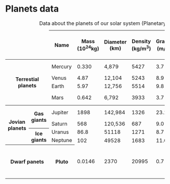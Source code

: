  <h1>Planets data</h1>
<body>
<table>
  <colgroup>
    <col>
    <col>
    <col style="border: 2px ">
    <col colspan="9">
  </colgroup>
  <caption>
    Data about the planets of our solar system (Planetary facts taken from <a href="http://nssdc.gsfc.nasa.gov/planetary/factsheet/">Nasa's Planetary Fact Sheet - Metric</a>.)
  </caption>
  <thead>
  <tr>
    <td colspan="2">&nbsp;</td>
    <th>Name</th>
    <th>Mass (10<sup>24</sup>kg)</th>
    <th>Diameter (km)</th>
    <th>Density (kg/m<sup>3</sup>)</th>
    <th>Gravity (m/s<sup>2</sup>)</th>
    <th>Length og day (hours)</th>
    <th>Distance from Sun (10<sup>6</sup>km)</th>
    <th>Mean temperature(&#8451;)</th>
    <th>Number of moons</th>
    <th>Notes</th>
  </tr>
  </thead>
  <tbody>
  <tr>
    <th rowspan="4" colspan="2">Terrestial planets</th>
    <td>Mercury</td>
    <td>0.330</td>
    <td>4,879</td>
    <td>5427</td>
    <td>3.7</td>
    <td>4222.6</td>
    <td>57.9</td>
    <td>167</td>
    <td>0</td>
    <td>Closest to the Sun</td>
  </tr>
  <tr>
    <td>Venus</td>
    <td>4.87</td>
    <td>12,104</td>
    <td>5243</td>
    <td>8.9</td>
    <td>2802.0</td>
    <td>108.2</td>
    <td>464</td>
    <td>0</td>
    <td></td>
  </tr>
  <tr>
    <td>Earth</td>
    <td>5.97</td>
    <td>12,756</td>
    <td>5514</td>
    <td>9.8</td>
    <td>24.0</td>
    <td>149.6</td>
    <td>15</td>
    <td>1</td>
    <td>Our world</td>
  </tr>
  <tr>
    <td>Mars</td>
    <td>0.642</td>
    <td>6,792</td>
    <td>3933</td>
    <td>3.7</td>
    <td>24.7</td>
    <td>227.9</td>
    <td>-65</td>
    <td>2</td>
    <td>The red planet</td>
  </tr>
  </tbody>
  <tr>
    <th rowspan="4">Jovian planets</th>
    <th rowspan="2">Gas giants</th>
    <td>Jupiter</td>
    <td>1898</td>
    <td>142,984</td>
    <td>1326</td>
    <td>23.1</td>
    <td>9.9</td>
    <td>778.6</td>
    <td>-110</td>
    <td>67</td>
    <td>The largest planet</td>
  </tr>
  <tr>
    <td>Saturn</td>
    <td>568</td>
    <td>120,536</td>
    <td>687</td>
    <td>9.0</td>
    <td>10.7</td>
    <td>1433.5</td>
    <td>-140</td>
    <td>62</td>
    <td></td>
  </tr>
  <tr>
    <th rowspan="2">Ice giants</th>
    <td>Uranus</td>
    <td>86.8</td>
    <td>51118</td>
    <td>1271</td>
    <td>8.7</td>
    <td>17.2</td>
    <td>2872.5</td>
    <td>-195</td>
    <td>27</td>
    <td></td>
  </tr>
  <tr>
    <td>Neptune</td>
    <td>102</td>
    <td>49528</td>
    <td>1683</td>
    <td>11.0</td>
    <td>16.1</td>
    <td>4495.1</td>
    <td>-200</td>
    <td>14</td>
    <td></td>
  </tr>
  <tr>
    <th rowspan="2" colspan="2">Dwarf panets</th>
    <th>Pluto</th>
    <td>0.0146</td>
    <td>2370</td>
    <td>20995</td>
    <td>0.7</td>
    <td>153.3</td>
    <td>5906.4</td>
    <td>-225</td>
    <td>5</td>
    <td>Declassified as a planet in 2006, but this <a href="http://www.usatoday.com/story/tech/2014/10/02/pluto-planet-solar-system/16578950/">remains controversial</a></td>
  </tr>
</table>
</body>
